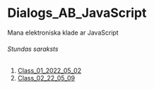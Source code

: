 # Dialogs_AB_JavaScript
Mana elektroniska klade ar JavaScript

###### Stundas saraksts

1. [Class_01_2022_05_02](https://github.com/TatjanaPro/Dialogs_AB_JavaScript/blob/main/Class_01_2022_05_02/README.md)
2. [Class_02_22_05_09](https://github.com/TatjanaPro/Dialogs_AB_JavaScript/blob/main/Class_02_22_05_09/README.md)
